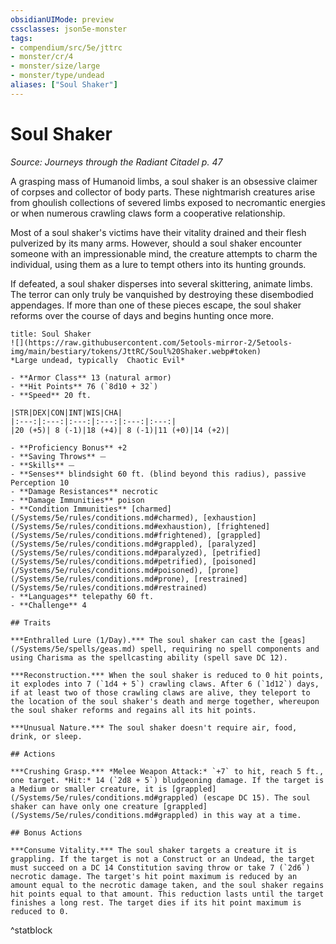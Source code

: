 ```yaml
---
obsidianUIMode: preview
cssclasses: json5e-monster
tags:
- compendium/src/5e/jttrc
- monster/cr/4
- monster/size/large
- monster/type/undead
aliases: ["Soul Shaker"]
---
```

# Soul Shaker
*Source: Journeys through the Radiant Citadel p. 47*  

A grasping mass of Humanoid limbs, a soul shaker is an obsessive claimer of corpses and collector of body parts. These nightmarish creatures arise from ghoulish collections of severed limbs exposed to necromantic energies or when numerous crawling claws form a cooperative relationship.

Most of a soul shaker's victims have their vitality drained and their flesh pulverized by its many arms. However, should a soul shaker encounter someone with an impressionable mind, the creature attempts to charm the individual, using them as a lure to tempt others into its hunting grounds.

If defeated, a soul shaker disperses into several skittering, animate limbs. The terror can only truly be vanquished by destroying these disembodied appendages. If more than one of these pieces escape, the soul shaker reforms over the course of days and begins hunting once more.

```ad-statblock
title: Soul Shaker
![](https://raw.githubusercontent.com/5etools-mirror-2/5etools-img/main/bestiary/tokens/JttRC/Soul%20Shaker.webp#token)
*Large undead, typically  Chaotic Evil*

- **Armor Class** 13 (natural armor)
- **Hit Points** 76 (`8d10 + 32`)
- **Speed** 20 ft.

|STR|DEX|CON|INT|WIS|CHA|
|:---:|:---:|:---:|:---:|:---:|:---:|
|20 (+5)| 8 (-1)|18 (+4)| 8 (-1)|11 (+0)|14 (+2)|

- **Proficiency Bonus** +2
- **Saving Throws** ⏤
- **Skills** ⏤
- **Senses** blindsight 60 ft. (blind beyond this radius), passive Perception 10
- **Damage Resistances** necrotic
- **Damage Immunities** poison
- **Condition Immunities** [charmed](/Systems/5e/rules/conditions.md#charmed), [exhaustion](/Systems/5e/rules/conditions.md#exhaustion), [frightened](/Systems/5e/rules/conditions.md#frightened), [grappled](/Systems/5e/rules/conditions.md#grappled), [paralyzed](/Systems/5e/rules/conditions.md#paralyzed), [petrified](/Systems/5e/rules/conditions.md#petrified), [poisoned](/Systems/5e/rules/conditions.md#poisoned), [prone](/Systems/5e/rules/conditions.md#prone), [restrained](/Systems/5e/rules/conditions.md#restrained)
- **Languages** telepathy 60 ft.
- **Challenge** 4

## Traits

***Enthralled Lure (1/Day).*** The soul shaker can cast the [geas](/Systems/5e/spells/geas.md) spell, requiring no spell components and using Charisma as the spellcasting ability (spell save DC 12).

***Reconstruction.*** When the soul shaker is reduced to 0 hit points, it explodes into 7 (`1d4 + 5`) crawling claws. After 6 (`1d12`) days, if at least two of those crawling claws are alive, they teleport to the location of the soul shaker's death and merge together, whereupon the soul shaker reforms and regains all its hit points.

***Unusual Nature.*** The soul shaker doesn't require air, food, drink, or sleep.

## Actions

***Crushing Grasp.*** *Melee Weapon Attack:* `+7` to hit, reach 5 ft., one target. *Hit:* 14 (`2d8 + 5`) bludgeoning damage. If the target is a Medium or smaller creature, it is [grappled](/Systems/5e/rules/conditions.md#grappled) (escape DC 15). The soul shaker can have only one creature [grappled](/Systems/5e/rules/conditions.md#grappled) in this way at a time.

## Bonus Actions

***Consume Vitality.*** The soul shaker targets a creature it is grappling. If the target is not a Construct or an Undead, the target must succeed on a DC 14 Constitution saving throw or take 7 (`2d6`) necrotic damage. The target's hit point maximum is reduced by an amount equal to the necrotic damage taken, and the soul shaker regains hit points equal to that amount. This reduction lasts until the target finishes a long rest. The target dies if its hit point maximum is reduced to 0.
```
^statblock
